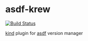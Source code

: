 # asdf-krew

[![Build Status](https://github.com/danajp/asdf-krew/workflows/Test/badge.svg)](https://github.com/danajp/asdf-krew/actions)

[kind](https://github.com/kubernetes-sigs/krew) plugin for [asdf](https://github.com/asdf-vm/asdf) version manager
